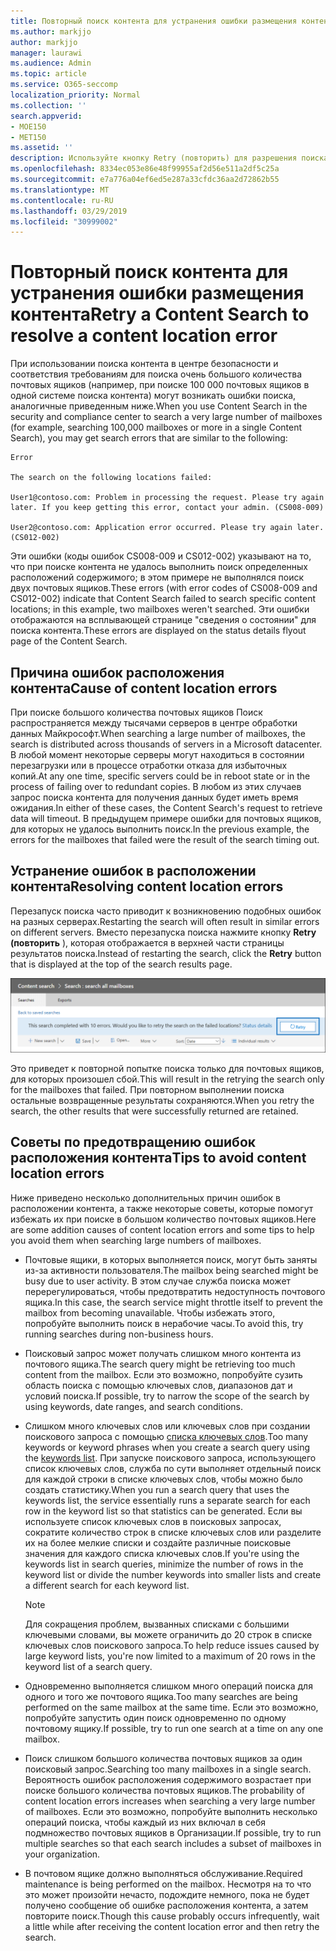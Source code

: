 ```yaml
---
title: Повторный поиск контента для устранения ошибки размещения контента
ms.author: markjjo
author: markjjo
manager: laurawi
ms.audience: Admin
ms.topic: article
ms.service: O365-seccomp
localization_priority: Normal
ms.collection: ''
search.appverid:
- MOE150
- MET150
ms.assetid: ''
description: Используйте кнопку Retry (повторить) для разрешения поиска контента с ошибками расположения контента.
ms.openlocfilehash: 8334ec053e86e48f99955af2d56e511a2df5c25a
ms.sourcegitcommit: e7a776a04ef6ed5e287a33cfdc36aa2d72862b55
ms.translationtype: MT
ms.contentlocale: ru-RU
ms.lasthandoff: 03/29/2019
ms.locfileid: "30999002"
---
```

# <a name="retry-a-content-search-to-resolve-a-content-location-error"></a><span data-ttu-id="8ba83-103">Повторный поиск контента для устранения ошибки размещения контента</span><span class="sxs-lookup"><span data-stu-id="8ba83-103">Retry a Content Search to resolve a content location error</span></span>

<span data-ttu-id="8ba83-104">При использовании поиска контента в центре безопасности и соответствия требованиям для поиска очень большого количества почтовых ящиков (например, при поиске 100 000 почтовых ящиков в одной системе поиска контента) могут возникать ошибки поиска, аналогичные приведенным ниже.</span><span class="sxs-lookup"><span data-stu-id="8ba83-104">When you use Content Search in the security and compliance center to search a very large number of mailboxes (for example, searching 100,000 mailboxes or more in a single Content Search), you may get search errors that are similar to the following:</span></span>

```
Error

The search on the following locations failed:

User1@contoso.com: Problem in processing the request. Please try again later. If you keep getting this error, contact your admin. (CS008-009)

User2@contoso.com: Application error occurred. Please try again later. (CS012-002)
```

<span data-ttu-id="8ba83-105">Эти ошибки (коды ошибок CS008-009 и CS012-002) указывают на то, что при поиске контента не удалось выполнить поиск определенных расположений содержимого; в этом примере не выполнялся поиск двух почтовых ящиков.</span><span class="sxs-lookup"><span data-stu-id="8ba83-105">These errors (with error codes of CS008-009 and CS012-002) indicate that Content Search failed to search specific content locations; in this example, two mailboxes weren't searched.</span></span> <span data-ttu-id="8ba83-106">Эти ошибки отображаются на всплывающей странице "сведения о состоянии" для поиска контента.</span><span class="sxs-lookup"><span data-stu-id="8ba83-106">These errors are displayed on the status details flyout page of the Content Search.</span></span>

## <a name="cause-of-content-location-errors"></a><span data-ttu-id="8ba83-107">Причина ошибок расположения контента</span><span class="sxs-lookup"><span data-stu-id="8ba83-107">Cause of content location errors</span></span>

<span data-ttu-id="8ba83-108">При поиске большого количества почтовых ящиков Поиск распространяется между тысячами серверов в центре обработки данных Майкрософт.</span><span class="sxs-lookup"><span data-stu-id="8ba83-108">When searching a large number of mailboxes, the search is distributed across thousands of servers in a Microsoft datacenter.</span></span> <span data-ttu-id="8ba83-109">В любой момент некоторые серверы могут находиться в состоянии перезагрузки или в процессе отработки отказа для избыточных копий.</span><span class="sxs-lookup"><span data-stu-id="8ba83-109">At any one time, specific servers could be in reboot state or in the process of failing over to redundant copies.</span></span> <span data-ttu-id="8ba83-110">В любом из этих случаев запрос поиска контента для получения данных будет иметь время ожидания.</span><span class="sxs-lookup"><span data-stu-id="8ba83-110">In either of these cases, the Content Search's request to retrieve data will timeout.</span></span> <span data-ttu-id="8ba83-111">В предыдущем примере ошибки для почтовых ящиков, для которых не удалось выполнить поиск.</span><span class="sxs-lookup"><span data-stu-id="8ba83-111">In the previous example, the errors for the mailboxes that failed were the result of the search timing out.</span></span>

## <a name="resolving-content-location-errors"></a><span data-ttu-id="8ba83-112">Устранение ошибок в расположении контента</span><span class="sxs-lookup"><span data-stu-id="8ba83-112">Resolving content location errors</span></span>

<span data-ttu-id="8ba83-113">Перезапуск поиска часто приводит к возникновению подобных ошибок на разных серверах.</span><span class="sxs-lookup"><span data-stu-id="8ba83-113">Restarting the search will often result in similar errors on different servers.</span></span> <span data-ttu-id="8ba83-114">Вместо перезапуска поиска нажмите кнопку **Retry (повторить** ), которая отображается в верхней части страницы результатов поиска.</span><span class="sxs-lookup"><span data-stu-id="8ba83-114">Instead of restarting the search, click the **Retry** button that is displayed at the top of the search results page.</span></span>

![Нажмите кнопку "повторить", чтобы устранить ошибки расположения контента](media/retrycontentsearch3.png)

<span data-ttu-id="8ba83-116">Это приведет к повторной попытке поиска только для почтовых ящиков, для которых произошел сбой.</span><span class="sxs-lookup"><span data-stu-id="8ba83-116">This will result in the retrying the search only for the mailboxes that failed.</span></span> <span data-ttu-id="8ba83-117">При повторном выполнении поиска остальные возвращенные результаты сохраняются.</span><span class="sxs-lookup"><span data-stu-id="8ba83-117">When you retry the search, the other results that were successfully returned are retained.</span></span>

## <a name="tips-to-avoid-content-location-errors"></a><span data-ttu-id="8ba83-118">Советы по предотвращению ошибок расположения контента</span><span class="sxs-lookup"><span data-stu-id="8ba83-118">Tips to avoid content location errors</span></span>

<span data-ttu-id="8ba83-119">Ниже приведено несколько дополнительных причин ошибок в расположении контента, а также некоторые советы, которые помогут избежать их при поиске в большом количество почтовых ящиков.</span><span class="sxs-lookup"><span data-stu-id="8ba83-119">Here are some addition causes of content location errors and some tips to help you avoid them when searching large numbers of mailboxes.</span></span>

- <span data-ttu-id="8ba83-120">Почтовые ящики, в которых выполняется поиск, могут быть заняты из-за активности пользователя.</span><span class="sxs-lookup"><span data-stu-id="8ba83-120">The mailbox being searched might be busy due to user activity.</span></span> <span data-ttu-id="8ba83-121">В этом случае служба поиска может перерегулироваться, чтобы предотвратить недоступность почтового ящика.</span><span class="sxs-lookup"><span data-stu-id="8ba83-121">In this case, the search service might throttle itself to prevent the mailbox from becoming unavailable.</span></span> <span data-ttu-id="8ba83-122">Чтобы избежать этого, попробуйте выполнить поиск в нерабочие часы.</span><span class="sxs-lookup"><span data-stu-id="8ba83-122">To avoid this, try running searches during non-business hours.</span></span>

- <span data-ttu-id="8ba83-123">Поисковый запрос может получать слишком много контента из почтового ящика.</span><span class="sxs-lookup"><span data-stu-id="8ba83-123">The search query might be retrieving too much content from the mailbox.</span></span> <span data-ttu-id="8ba83-124">Если это возможно, попробуйте сузить область поиска с помощью ключевых слов, диапазонов дат и условий поиска.</span><span class="sxs-lookup"><span data-stu-id="8ba83-124">If possible, try to narrow the scope of the search by using keywords, date ranges, and search conditions.</span></span>

- <span data-ttu-id="8ba83-125">Слишком много ключевых слов или ключевых слов при создании поискового запроса с помощью [списка ключевых слов](view-keyword-statistics-for-content-search.md#get-keyword-statistics-for-content-searches).</span><span class="sxs-lookup"><span data-stu-id="8ba83-125">Too many keywords or keyword phrases when you create a search query using the [keywords list](view-keyword-statistics-for-content-search.md#get-keyword-statistics-for-content-searches).</span></span> <span data-ttu-id="8ba83-126">При запуске поискового запроса, использующего список ключевых слов, служба по сути выполняет отдельный поиск для каждой строки в списке ключевых слов, чтобы можно было создать статистику.</span><span class="sxs-lookup"><span data-stu-id="8ba83-126">When you run a search query that uses the keywords list, the service essentially runs a separate search for each row in the keyword list so that statistics can be generated.</span></span> <span data-ttu-id="8ba83-127">Если вы используете список ключевых слов в поисковых запросах, сократите количество строк в списке ключевых слов или разделите их на более мелкие списки и создайте различные поисковые значения для каждого списка ключевых слов.</span><span class="sxs-lookup"><span data-stu-id="8ba83-127">If you're using the keywords list in search queries, minimize the number of rows in the keyword list or divide the number keywords into smaller lists and create a different search for each keyword list.</span></span>

  > [!NOTE]
  > <span data-ttu-id="8ba83-128">Для сокращения проблем, вызванных списками с большими ключевыми словами, вы можете ограничить до 20 строк в списке ключевых слов поискового запроса.</span><span class="sxs-lookup"><span data-stu-id="8ba83-128">To help reduce issues caused by large keyword lists, you're now limited to a maximum of 20 rows in the keyword list of a search query.</span></span>

- <span data-ttu-id="8ba83-129">Одновременно выполняется слишком много операций поиска для одного и того же почтового ящика.</span><span class="sxs-lookup"><span data-stu-id="8ba83-129">Too many searches are being performed on the same mailbox at the same time.</span></span> <span data-ttu-id="8ba83-130">Если это возможно, попробуйте запустить один поиск одновременно по одному почтовому ящику.</span><span class="sxs-lookup"><span data-stu-id="8ba83-130">If possible, try to run one search at a time on any one mailbox.</span></span>

- <span data-ttu-id="8ba83-131">Поиск слишком большого количества почтовых ящиков за один поисковый запрос.</span><span class="sxs-lookup"><span data-stu-id="8ba83-131">Searching too many mailboxes in a single search.</span></span> <span data-ttu-id="8ba83-132">Вероятность ошибок расположения содержимого возрастает при поиске большого количества почтовых ящиков.</span><span class="sxs-lookup"><span data-stu-id="8ba83-132">The probability of content location errors increases when searching a very large number of mailboxes.</span></span> <span data-ttu-id="8ba83-133">Если это возможно, попробуйте выполнить несколько операций поиска, чтобы каждый из них включал в себя подмножество почтовых ящиков в Организации.</span><span class="sxs-lookup"><span data-stu-id="8ba83-133">If possible, try to run multiple searches so that each search includes a subset of  mailboxes in your organization.</span></span>

- <span data-ttu-id="8ba83-134">В почтовом ящике должно выполняться обслуживание.</span><span class="sxs-lookup"><span data-stu-id="8ba83-134">Required maintenance is being performed on the mailbox.</span></span> <span data-ttu-id="8ba83-135">Несмотря на то что это может произойти нечасто, подождите немного, пока не будет получено сообщение об ошибке расположения контента, а затем повторите поиск.</span><span class="sxs-lookup"><span data-stu-id="8ba83-135">Though this cause probably occurs infrequently, wait a little while after receiving the content location error and then retry the search.</span></span>
